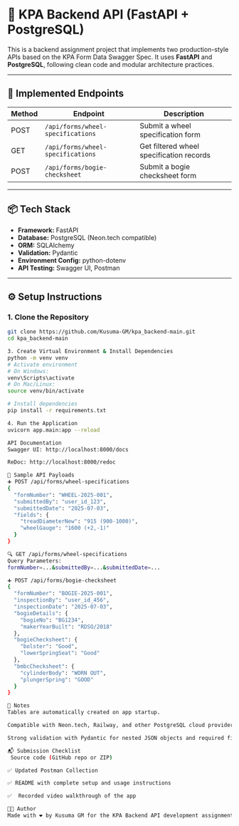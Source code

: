 # 🚀 KPA Backend API (FastAPI + PostgreSQL)

This is a backend assignment project that implements two production-style APIs based on the KPA Form Data Swagger Spec. It uses **FastAPI** and **PostgreSQL**, following clean code and modular architecture practices.

---

## 📌 Implemented Endpoints

| Method | Endpoint                                      | Description                          |
|--------|-----------------------------------------------|--------------------------------------|
| POST   | `/api/forms/wheel-specifications`             | Submit a wheel specification form    |
| GET    | `/api/forms/wheel-specifications`             | Get filtered wheel specification records |
| POST   | `/api/forms/bogie-checksheet`                 | Submit a bogie checksheet form       |

---

## 📦 Tech Stack

- **Framework:** FastAPI  
- **Database:** PostgreSQL (Neon.tech compatible)  
- **ORM:** SQLAlchemy  
- **Validation:** Pydantic  
- **Environment Config:** python-dotenv  
- **API Testing:** Swagger UI, Postman  

---

## ⚙️ Setup Instructions

### 1. Clone the Repository
```bash
git clone https://github.com/Kusuma-GM/kpa_backend-main.git
cd kpa_backend-main

3. Create Virtual Environment & Install Dependencies
python -m venv venv
# Activate environment
# On Windows:
venv\Scripts\activate
# On Mac/Linux:
source venv/bin/activate

# Install dependencies
pip install -r requirements.txt

4. Run the Application
uvicorn app.main:app --reload

API Documentation
Swagger UI: http://localhost:8000/docs

ReDoc: http://localhost:8000/redoc

🧪 Sample API Payloads
➕ POST /api/forms/wheel-specifications
{
  "formNumber": "WHEEL-2025-001",
  "submittedBy": "user_id_123",
  "submittedDate": "2025-07-03",
  "fields": {
    "treadDiameterNew": "915 (900-1000)",
    "wheelGauge": "1600 (+2,-1)"
  }
}

🔍 GET /api/forms/wheel-specifications
Query Parameters:
formNumber=...&submittedBy=...&submittedDate=...

➕ POST /api/forms/bogie-checksheet
{
  "formNumber": "BOGIE-2025-001",
  "inspectionBy": "user_id_456",
  "inspectionDate": "2025-07-03",
  "bogieDetails": {
    "bogieNo": "BG1234",
    "makerYearBuilt": "RDSO/2018"
  },
  "bogieChecksheet": {
    "bolster": "Good",
    "lowerSpringSeat": "Good"
  },
  "bmbcChecksheet": {
    "cylinderBody": "WORN OUT",
    "plungerSpring": "GOOD"
  }
}

🧾 Notes
Tables are automatically created on app startup.

Compatible with Neon.tech, Railway, and other PostgreSQL cloud providers.

Strong validation with Pydantic for nested JSON objects and required fields.

📬 Submission Checklist
 Source code (GitHub repo or ZIP)

✅ Updated Postman Collection

✅ README with complete setup and usage instructions

✅  Recorded video walkthrough of the app

👨‍💻 Author
Made with ❤️ by Kusuma GM for the KPA Backend API development assignment.

